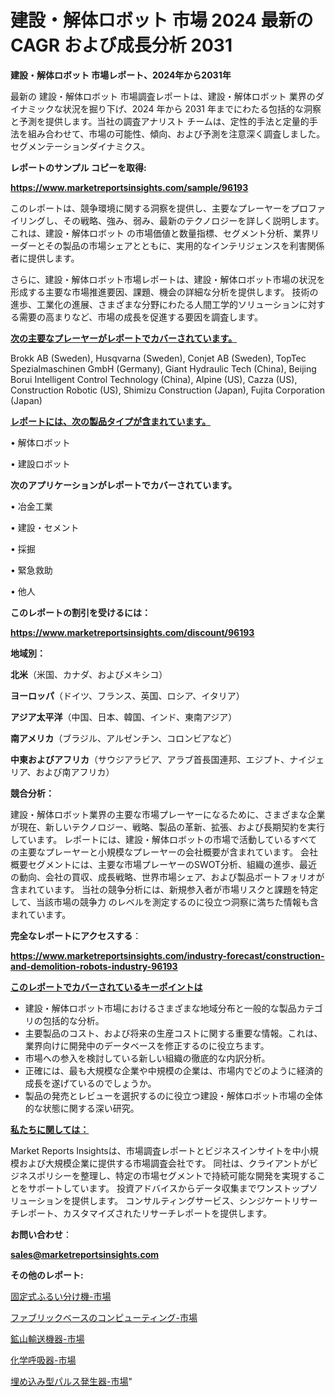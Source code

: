 # 建設・解体ロボット 市場 2024 最新の CAGR および成長分析 2031

<strong>建設・解体ロボット 市場レポート、2024年から2031年</strong>

最新の 建設・解体ロボット 市場調査レポートは、建設・解体ロボット 業界のダイナミックな状況を掘り下げ、2024 年から 2031 年までにわたる包括的な洞察と予測を提供します。当社の調査アナリスト チームは、定性的手法と定量的手法を組み合わせて、市場の可能性、傾向、および予測を注意深く調査しました。 セグメンテーションダイナミクス。



<strong>レポートのサンプル コピーを取得:</strong> <a href=https://www.marketreportsinsights.com/sample/96193>

<strong><u>https://www.marketreportsinsights.com/sample/96193</u></strong></a>

このレポートは、競争環境に関する洞察を提供し、主要なプレーヤーをプロファイリングし、その戦略、強み、弱み、最新のテクノロジーを詳しく説明します。 これは、建設・解体ロボット の市場価値と数量指標、セグメント分析、業界リーダーとその製品の市場シェアとともに、実用的なインテリジェンスを利害関係者に提供します。

さらに、建設・解体ロボット市場レポートは、建設・解体ロボット市場の状況を形成する主要な市場推進要因、課題、機会の詳細な分析を提供します。 技術の進歩、工業化の進展、さまざまな分野にわたる人間工学的ソリューションに対する需要の高まりなど、市場の成長を促進する要因を調査します。



<strong><u>次の主要なプレーヤーがレポートでカバーされています。</u></strong>

Brokk AB (Sweden), Husqvarna (Sweden), Conjet AB (Sweden), TopTec Spezialmaschinen GmbH (Germany), Giant Hydraulic Tech (China), Beijing Borui Intelligent Control Technology (China), Alpine (US), Cazza (US), Construction Robotic (US), Shimizu Construction (Japan), Fujita Corporation (Japan)



<strong><u><b>レポートには、次の製品タイプが含まれています。</b></u></strong>

• 解体ロボット

• 建設ロボット



<strong><b>次のアプリケーションがレポートでカバーされています。</b></strong>

• 冶金工業

• 建設・セメント

• 採掘

• 緊急救助

• 他人



<strong><b>このレポートの割引を受けるには：</b></strong><a href=https://www.marketreportsinsights.com/discount/96193>

<strong><u>https://www.marketreportsinsights.com/discount/96193</u></strong></a>



<strong>地域別：</strong>



<strong>北米</strong>（米国、カナダ、およびメキシコ）



<strong>ヨーロッパ</strong>（ドイツ、フランス、英国、ロシア、イタリア）



<strong>アジア太平洋</strong>（中国、日本、韓国、インド、東南アジア）



<strong>南アメリカ</strong>（ブラジル、アルゼンチン、コロンビアなど）



<strong>中東およびアフリカ</strong>（サウジアラビア、アラブ首長国連邦、エジプト、ナイジェリア、および南アフリカ）



<strong>競合分析：</strong>

建設・解体ロボット業界の主要な市場プレーヤーになるために、さまざまな企業が現在、新しいテクノロジー、戦略、製品の革新、拡張、および長期契約を実行しています。 レポートには、建設・解体ロボットの市場で活動しているすべての主要なプレーヤーと小規模なプレーヤーの会社概要が含まれています。 会社概要セグメントには、主要な市場プレーヤーのSWOT分析、組織の進歩、最近の動向、会社の買収、成長戦略、世界市場シェア、および製品ポートフォリオが含まれています。 当社の競争分析には、新規参入者が市場リスクと課題を特定して、当該市場の競争力 のレベルを測定するのに役立つ洞察に満ちた情報も含まれています。



<strong>完全なレポートにアクセスする</strong>：

<a href=https://www.marketreportsinsights.com/industry-forecast/construction-and-demolition-robots-industry-96193>

<strong><u>https://www.marketreportsinsights.com/industry-forecast/construction-and-demolition-robots-industry-96193</u></strong></a>



<strong><u><b>このレポートでカバーされているキーポイントは</b></u></strong>
<ul>
  <li>建設・解体ロボット市場におけるさまざまな地域分布と一般的な製品カテゴリの包括的な分析。</li>
  <li>主要製品のコスト、および将来の生産コストに関する重要な情報。これは、業界向けに開発中のデータベースを修正するのに役立ちます。</li>
  <li>市場への参入を検討している新しい組織の徹底的な内訳分析。</li>
  <li>正確には、最も大規模な企業や中規模の企業は、市場内でどのように経済的成長を遂げているのでしょうか。</li>
  <li>製品の発売とレビューを選択するのに役立つ建設・解体ロボット市場の全体的な状態に関する深い研究。</li>
</ul>


<strong><u><b>私たちに関しては：</b></u></strong>

Market Reports Insightsは、市場調査レポートとビジネスインサイトを中小規模および大規模企業に提供する市場調査会社です。 同社は、クライアントがビジネスポリシーを整理し、特定の市場セグメントで持続可能な開発を実現することをサポートしています。 投資アドバイスからデータ収集までワンストップソリューションを提供します。 コンサルティングサービス、シンジケートリサーチレポート、カスタマイズされたリサーチレポートを提供します。



<strong><b>お問い合わせ</b></strong>：

<a href=mailto:sales@marketreportsinsights.com>

<strong><u>sales@marketreportsinsights.com</u></strong></a>



<strong>その他のレポート:</strong>

<a href=https://www.linkedin.com/pulse/固定式ふるい分け機-市場-2023-収益と成長ドライバー-2030-fhkpf/>固定式ふるい分け機-市場</a>

<a href=https://www.linkedin.com/pulse/ファブリックベースのコンピューティング-市場-2023-競争分析と事業成長-zypsf/>ファブリックベースのコンピューティング-市場</a>

<a href=https://www.linkedin.com/pulse/鉱山輸送機器-市場-2023-競争分析と事業成長-2030-analytics-achievers-24-analysis-ncfvf/>鉱山輸送機器-市場</a>

<a href=https://www.linkedin.com/pulse/化学呼吸器-市場-2023-総利益と主要ベンダー-2030-data-dive-discoveries-24-analysis-vqxgf/>化学呼吸器-市場</a>

<a href=https://www.linkedin.com/pulse/埋め込み型パルス発生器-市場-2023-競争分析と事業成長-2030-analytics-achievers-24-analysis-wtg0f/>埋め込み型パルス発生器-市場</a>"
